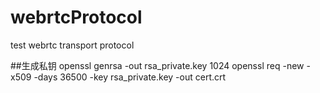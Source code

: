 # webrtcProtocol
test webrtc transport protocol

##生成私钥 
openssl genrsa -out rsa_private.key 1024
openssl req -new -x509 -days 36500 -key rsa_private.key -out cert.crt
